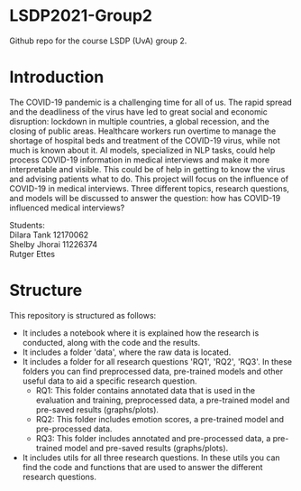 # LSDP2021-Group2
Github repo for the course LSDP (UvA) group 2. 

# Introduction
The COVID-19 pandemic is a challenging time for all of us. The rapid spread and the deadliness of the virus have led to great social and economic disruption: lockdown in multiple countries, a global recession, and the closing of public areas. Healthcare workers run overtime to manage the shortage of hospital beds and treatment of the COVID-19 virus, while not much is known about it. AI models, specialized in NLP tasks, could help process COVID-19 information in medical interviews and make it more interpretable and visible. This could be of help in getting to know the virus and advising patients what to do. This project will focus on the influence of COVID-19 in medical interviews. Three different topics, research questions, and models will be discussed to answer the question: how has COVID-19 influenced medical interviews?

Students: <br>
Dilara Tank 12170062 <br>
Shelby Jhorai 11226374<br>
Rutger Ettes <br>

# Structure
This repository is structured as follows: 
- It includes a notebook where it is explained how the research is conducted, along with the code and the results. 
- It includes a folder 'data', where the raw data is located.
- It includes a folder for all research questions 'RQ1', 'RQ2', 'RQ3'. In these folders you can find preprocessed data, pre-trained models and other useful data to aid a specific research question.
  - RQ1: This folder contains annotated data that is used in the evaluation and training, preprocessed data, a pre-trained model and pre-saved results (graphs/plots).
  - RQ2: This folder includes emotion scores, a pre-trained model and pre-processed data. 
  - RQ3: This folder includes annotated and pre-processed data, a pre-trained model and pre-saved results (graphs/plots). 
- It includes utils for all three research questions. In these utils you can find the code and functions that are used to answer the different research questions.  

